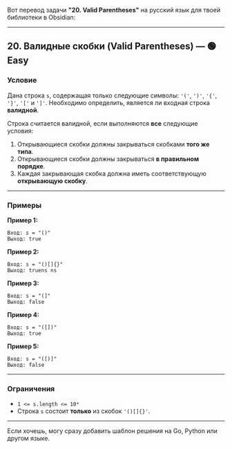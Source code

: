 Вот перевод задачи **"20. Valid Parentheses"** на русский язык для твоей библиотеки в Obsidian:

---

## 20. Валидные скобки (Valid Parentheses) — 🟢 Easy

### Условие

Дана строка `s`, содержащая только следующие символы: `'('`, `')'`, `'{'`, `'}'`, `'['` и `']'`. Необходимо определить, является ли входная строка **валидной**.

Строка считается валидной, если выполняются **все** следующие условия:

1. Открывающиеся скобки должны закрываться скобками **того же типа**.
2. Открывающиеся скобки должны закрываться **в правильном порядке**.
3. Каждая закрывающая скобка должна иметь соответствующую **открывающую скобку**.

---

### Примеры

**Пример 1:**

```
Вход: s = "()"
Выход: true
```

**Пример 2:**

```
Вход: s = "()[]{}"
Выход: truens ns
```

**Пример 3:**

```
Вход: s = "(]"
Выход: false
```

**Пример 4:**

```
Вход: s = "([])"
Выход: true
```

**Пример 5:**

```
Вход: s = "([)]"
Выход: false
```

---

### Ограничения

* `1 <= s.length <= 10⁴`
* Строка `s` состоит **только** из скобок `'()[]{}'`.

---

Если хочешь, могу сразу добавить шаблон решения на Go, Python или другом языке.
